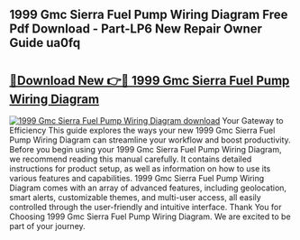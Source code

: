 ## 1999 Gmc Sierra Fuel Pump Wiring Diagram Free Pdf Download - Part-LP6 New Repair Owner Guide ua0fq

# <h2><a href="http://dft478h.blite.top/?on=1999+Gmc+Sierra+Fuel+Pump+Wiring+Diagram">🔗Download New 👉🔴 1999 Gmc Sierra Fuel Pump Wiring Diagram</a></h2>

[![1999 Gmc Sierra Fuel Pump Wiring Diagram download](https://i.imgur.com/lujVjoI.png)](http://dft478h.blite.top/?on=1999+Gmc+Sierra+Fuel+Pump+Wiring+Diagram)
Your Gateway to Efficiency This guide explores the ways your new 1999 Gmc Sierra Fuel Pump Wiring Diagram can streamline your workflow and boost productivity. Before you begin using your 1999 Gmc Sierra Fuel Pump Wiring Diagram, we recommend reading this manual carefully. It contains detailed instructions for product setup, as well as information on how to use its various features and capabilities. 1999 Gmc Sierra Fuel Pump Wiring Diagram comes with an array of advanced features, including geolocation, smart alerts, customizable themes, and multi-user access, all easily controlled through the user-friendly and intuitive interface. Thank You for Choosing 1999 Gmc Sierra Fuel Pump Wiring Diagram. We are excited to be part of your journey.
